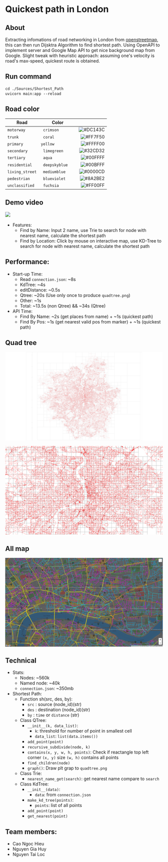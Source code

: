 # Quickest path in London

## About
Extracting infomations of road networking in London from [openstreetmap](https://www.openstreetmap.org/), this can then run Dijsktra Algorithm to find shortest path. Using OpenAPI to implement server and Google Map API to get nice background map from Google. Slight tweak with heuristic approach: assuming one's velocity is road's max-speed, quickest route is obtained.

## Run command
```
cd ./Sources/Shortest_Path
uvicorn main:app --reload
```

## Road color

| Road                       | Color | |
|----------------------------|:----------------:|--------:|
| `motorway`                 | `crimson      `|![#DC143C](https://via.placeholder.com/15/DC143C/000000?text=+) |
| `trunk`                    | `coral        `|![#FF7F50](https://via.placeholder.com/15/FF7F50/000000?text=+)             | 
| `primary`                  | `yellow         `|![#FFFF00](https://via.placeholder.com/15/FFFF00/000000?text=+)           | 
| `secondary`                | `limegreen    `|![#32CD32](https://via.placeholder.com/15/32CD32/000000?text=+)   |
| `tertiary`                 | `aqua         `|![#00FFFF](https://via.placeholder.com/15/00FFFF/000000?text=+) | 
| `residential`              | `deepskyblue  `|![#00BFFF](https://via.placeholder.com/15/00BFFF/000000?text=+)           | 
| `living_street`            | `mediumblue   `|![#0000CD](https://via.placeholder.com/15/0000CD/000000?text=+)           | 
| `pedestrian`               | `blueviolet   `|![#8A2BE2](https://via.placeholder.com/15/8A2BE2/000000?text=+)     | 
| `unclassified`             | `fuchsia      `|![#FF00FF](https://via.placeholder.com/15/FF00FF/000000?text=+)    | 

## Demo video

![](demo_.gif)

* Features:
    * Find by Name: Input 2 name, use Trie to search for node with nearest name, calculate the shortest path
    * Find by Location: Click by mouse on interactive map, use KD-Tree to search for node with nearest name, calculate the shortest path
## Performance:
* Start-up Time:
    * Read `connection.json`: ~8s 
    * KdTree: ~4s
    * editDistance: ~0.5s
    * Qtree: ~20s (Use only once to produce `quadtree.png`)
    * Other: ~1s
    * Total: ~13.5s (non Qtree) && ~34s (Qtree)
* API Time:
    * Find By Name: ~2s (get places from name) + ~1s (quickest path)
    * Find By Pos: ~1s (get nearest valid pos from marker) + ~1s (quickest path)

## Quad tree
![](Sources/Shortest_Path/qt3.png)

![](Sources/Shortest_Path/qt4.png)

## All map
![](Sources/Shortest_Path/map.png)

## Technical
* Stats:
    * Nodes: ~560k
    * Named node: ~40k
    * `connection.json`: ~350mb
* Shortest Path:
  * Function sh(src, des, by):
      * `src` : source (node_id)(str)
      * `des` : destination (node_id)(str)
      * `by` : `time` or `distance` (str)
  * Class QTree:
      * `__init__(k, data_list)`:
          * `k`: threshold for number of point in smallest cell
          * `data_list`: `list(data.items())`
      * `add_point(point)`
      * `recursive_subdivide(node, k)`
      * `contains(x, y, w, h, points)`: Check if reactangle top left corner `(x, y)` size `(w, h)` contains all points
      * `find_children(node)`
      * `graph()`: Draw plt grap to `quadtree.png`
  * Class Trie:
      * `nearest_name_get(search)`: get nearest name compare to `search`
  * Class KdTree:
      * `__init__(data)`: 
          * `data`: from `connection.json`
      * `make_kd_tree(points)`: 
          * `points`: list of all points
      * `add_point(point)`
      * `get_nearest(point)`
 
 ## Team members: 
  * Cao Ngoc Hieu
  * Nguyen Gia Huy
  * Nguyen Tai Loc
